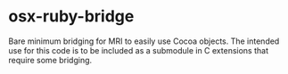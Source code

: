 osx-ruby-bridge
===============

Bare minimum bridging for MRI to easily use Cocoa objects. The intended use for this code is to be included as a submodule in C extensions that require some bridging.



